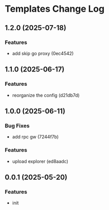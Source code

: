 # Templates Change Log

## 1.2.0 (2025-07-18)

### Features

- add skip go proxy (0ec4542)

## 1.1.0 (2025-06-17)

### Features

- reorganize the config (d21db7d)

## 1.0.0 (2025-06-11)

### Bug Fixes

- add rpc gw (7244f7b)

### Features

- upload explorer (ed8aadc)

## 0.0.1 (2025-05-20)

### Features

- init
